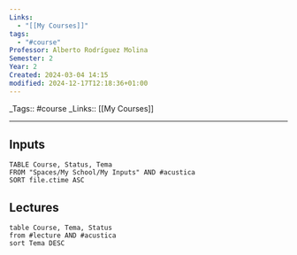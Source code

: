 ```yaml
---
Links:
  - "[[My Courses]]"
tags:
  - "#course"
Professor: Alberto Rodríguez Molina
Semester: 2
Year: 2
Created: 2024-03-04 14:15
modified: 2024-12-17T12:18:36+01:00
---
```

\_Tags::  #course
\_Links::  [[My Courses]]
___

## Inputs
```dataview
TABLE Course, Status, Tema
FROM "Spaces/My School/My Inputs" AND #acustica
SORT file.ctime ASC
```



## Lectures
```dataview
table Course, Tema, Status
from #lecture AND #acustica   
sort Tema DESC
```

